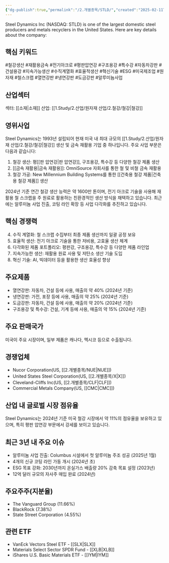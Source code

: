 ```yaml
---
{"dg-publish":true,"permalink":"/2.개별종목/STLD/","created":"2025-02-11T12:50:14.857+09:00","updated":"2025-07-29T21:37:05.227+09:00"}
---
```


Steel Dynamics Inc (NASDAQ: STLD) is one of the largest domestic steel producers and metals recyclers in the United States. Here are key details about the company:

## 핵심 키워드

#철강생산 #재활용금속 #전기아크로 #평판압연강 #구조용강 #특수강 #자동차강판 #건설용강 #지속가능생산 #수직계열화 #효율적생산 #혁신기술 #ESG #미국제조업 #원자재 #철스크랩 #열연강판 #냉연강판 #도금강판 #알루미늄사업

## 산업섹터

섹터: [[소재\|소재]]
산업: [[1.Study/2.산업/원자재 산업/2.철강/철강\|철강]]

## 영위사업

Steel Dynamics는 1993년 설립되어 현재 미국 내 최대 규모의 [[1.Study/2.산업/원자재 산업/2.철강/철강\|철강]] 생산 및 금속 재활용 기업 중 하나입니다. 주요 사업 부문은 다음과 같습니다:

1. 철강 생산: 평[[판 압연강\|판 압연강]], 구조용강, 특수강 등 다양한 철강 제품 생산
2. [[금속 재활용\|금속 재활용]]: OmniSource 자회사를 통한 철 및 비철 금속 재활용
3. 철강 가공: New Millennium Building Systems를 통한 [[건축용 철강 제품\|건축용 철강 제품]] 생산

2024년 기준 연간 철강 생산 능력은 약 1600만 톤이며, 전기 아크로 기술을 사용해 재활용 철 스크랩을 주 원료로 활용하는 친환경적인 생산 방식을 채택하고 있습니다. 최근에는 알루미늄 사업 진출, 코팅 라인 확장 등 사업 다각화를 추진하고 있습니다.

## 핵심 경쟁력

4. 수직 계열화: 철 스크랩 수집부터 최종 제품 생산까지 일괄 공정 보유
5. 효율적 생산: 전기 아크로 기술을 통한 저비용, 고효율 생산 체계
6. 다각화된 제품 포트폴리오: 평판강, 구조용강, 특수강 등 다양한 제품 라인업
7. 지속가능한 생산: 재활용 원료 사용 및 저탄소 생산 기술 도입
8. 혁신 기술: AI, 빅데이터 등을 활용한 생산 효율성 향상

## 주요제품

- 열연강판: 자동차, 건설 등에 사용, 매출의 약 40% (2024년 기준)
- 냉연강판: 가전, 포장 등에 사용, 매출의 약 25% (2024년 기준)
- 도금강판: 자동차, 건설 등에 사용, 매출의 약 20% (2024년 기준)
- 구조용강 및 특수강: 건설, 기계 등에 사용, 매출의 약 15% (2024년 기준)

## 주요 판매국가

미국이 주요 시장이며, 일부 제품은 캐나다, 멕시코 등으로 수출됩니다.

## 경쟁업체

- Nucor Corporation(US, [[2.개별종목/NUE\|NUE]])
- United States Steel Corporation(US, [[2.개별종목/X\|X]])
- Cleveland-Cliffs Inc(US, [[2.개별종목/CLF\|CLF]])
- Commercial Metals Company(US, [[CMC\|CMC]])

## 산업 내 글로벌 시장 점유율

Steel Dynamics는 2024년 기준 미국 철강 시장에서 약 11%의 점유율을 보유하고 있으며, 특히 평판 압연강 부문에서 강세를 보이고 있습니다.

## 최근 3년 내 주요 이슈

- 알루미늄 사업 진출: Columbus 시설에서 첫 알루미늄 주조 성공 (2025년 1월)
- 4개의 신규 코팅 라인 가동 개시 (2024년 초)
- ESG 목표 강화: 2030년까지 온실가스 배출량 20% 감축 목표 설정 (2023년)
- 12억 달러 규모의 자사주 매입 완료 (2024년)

## 주요주주(지분율)

- The Vanguard Group (11.66%)
- BlackRock (7.38%)
- State Street Corporation (4.55%)

## 관련 ETF

- VanEck Vectors Steel ETF - [[SLX\|SLX]]
- Materials Select Sector SPDR Fund - [[XLB\|XLB]]
- iShares U.S. Basic Materials ETF - [[IYM\|IYM]]